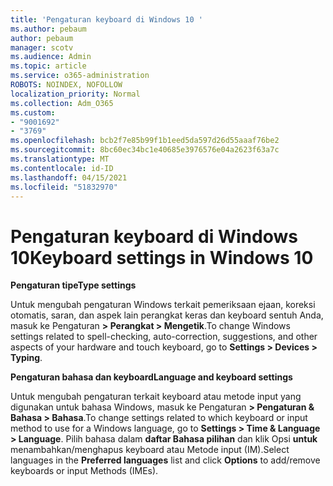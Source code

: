 ```yaml
---
title: 'Pengaturan keyboard di Windows 10 '
ms.author: pebaum
author: pebaum
manager: scotv
ms.audience: Admin
ms.topic: article
ms.service: o365-administration
ROBOTS: NOINDEX, NOFOLLOW
localization_priority: Normal
ms.collection: Adm_O365
ms.custom:
- "9001692"
- "3769"
ms.openlocfilehash: bcb2f7e85b99f1b1eed5da597d26d55aaaf76be2
ms.sourcegitcommit: 8bc60ec34bc1e40685e3976576e04a2623f63a7c
ms.translationtype: MT
ms.contentlocale: id-ID
ms.lasthandoff: 04/15/2021
ms.locfileid: "51832970"
---
```

# <a name="keyboard-settings-in-windows-10"></a><span data-ttu-id="d1c52-102">Pengaturan keyboard di Windows 10</span><span class="sxs-lookup"><span data-stu-id="d1c52-102">Keyboard settings in Windows 10</span></span>

<span data-ttu-id="d1c52-103">**Pengaturan tipe**</span><span class="sxs-lookup"><span data-stu-id="d1c52-103">**Type settings**</span></span>

<span data-ttu-id="d1c52-104">Untuk mengubah pengaturan Windows terkait pemeriksaan ejaan, koreksi otomatis, saran, dan aspek lain perangkat keras dan keyboard sentuh Anda, masuk ke Pengaturan **> Perangkat > Mengetik**.</span><span class="sxs-lookup"><span data-stu-id="d1c52-104">To change Windows settings related to spell-checking, auto-correction, suggestions, and other aspects of your hardware and touch keyboard, go to **Settings > Devices > Typing**.</span></span> 

<span data-ttu-id="d1c52-105">**Pengaturan bahasa dan keyboard**</span><span class="sxs-lookup"><span data-stu-id="d1c52-105">**Language and keyboard settings**</span></span>

<span data-ttu-id="d1c52-106">Untuk mengubah pengaturan terkait keyboard atau metode input yang digunakan untuk bahasa Windows, masuk ke Pengaturan **> Pengaturan & Bahasa > Bahasa**.</span><span class="sxs-lookup"><span data-stu-id="d1c52-106">To change settings related to which keyboard or input method to use for a Windows language, go to **Settings > Time & Language > Language**.</span></span> <span data-ttu-id="d1c52-107">Pilih bahasa dalam **daftar Bahasa pilihan** dan klik Opsi **untuk** menambahkan/menghapus keyboard atau Metode input (IM).</span><span class="sxs-lookup"><span data-stu-id="d1c52-107">Select languages in the **Preferred languages** list and click **Options** to add/remove keyboards or input Methods (IMEs).</span></span>
